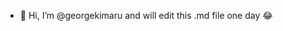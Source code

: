- 👋 Hi, I’m @georgekimaru and will edit this .md file one day 😂

<!---
georgekimaru/georgekimaru is a ✨ special ✨ repository because its `README.md` (this file) appears on your GitHub profile.
You can click the Preview link to take a look at your changes.
--->
